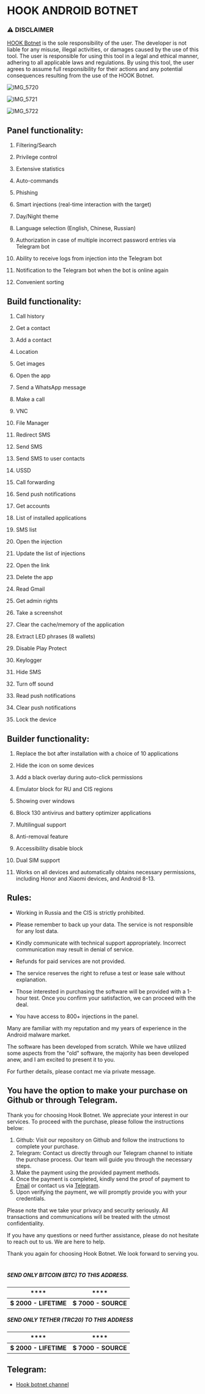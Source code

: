 

# HOOK ANDROID BOTNET


### ⚠ DISCLAIMER

  

[HOOK Botnet](https://t.me/androidbotnethook) is the sole responsibility of the user. The developer is not liable for any misuse, illegal activities, or damages caused by the use of this tool. The user is responsible for using this tool in a legal and ethical manner, adhering to all applicable laws and regulations. By using this tool, the user agrees to assume full responsibility for their actions and any potential consequences resulting from the use of the HOOK Botnet.

![IMG_5720](https://github.com/eugeneduke/HOOK/assets/133839878/4e652199-9692-4293-b86e-adc232a6350c)

![IMG_5721](https://github.com/eugeneduke/HOOK/assets/133839878/d5dd4e4f-8320-42c7-b962-919dd95c0c04)

![IMG_5722](https://github.com/eugeneduke/HOOK/assets/133839878/a17f77ec-a2db-49e1-9341-56a69730af5b)

## Panel functionality:

1. Filtering/Search

2. Privilege control

3. Extensive statistics

4. Auto-commands

5. Phishing

6. Smart injections (real-time interaction with the target)

7. Day/Night theme

8. Language selection (English, Chinese, Russian)

9. Authorization in case of multiple incorrect password entries via Telegram bot

10. Ability to receive logs from injection into the Telegram bot

11. Notification to the Telegram bot when the bot is online again

12. Convenient sorting

  

## Build functionality:

1. Call history

2. Get a contact

3. Add a contact

4. Location

5. Get images

6. Open the app

7. Send a WhatsApp message

8. Make a call

9. VNC

10. File Manager

11. Redirect SMS

12. Send SMS

13. Send SMS to user contacts

14. USSD

15. Call forwarding

16. Send push notifications

17. Get accounts

18. List of installed applications

19. SMS list

20. Open the injection

21. Update the list of injections

22. Open the link

23. Delete the app

24. Read Gmail

25. Get admin rights

26. Take a screenshot

27. Clear the cache/memory of the application

28. Extract LED phrases (8 wallets)

29. Disable Play Protect

30. Keylogger

31. Hide SMS

32. Turn off sound

33. Read push notifications

34. Clear push notifications

35. Lock the device

  

## Builder functionality:

1. Replace the bot after installation with a choice of 10 applications

2. Hide the icon on some devices

3. Add a black overlay during auto-click permissions

4. Emulator block for RU and CIS regions

5. Showing over windows

6. Block 130 antivirus and battery optimizer applications

7. Multilingual support

8. Anti-removal feature

9. Accessibility disable block

10. Dual SIM support

11. Works on all devices and automatically obtains necessary permissions, including Honor and Xiaomi devices, and Android 8-13.

## Rules:

- Working in Russia and the CIS is strictly prohibited.

- Please remember to back up your data. The service is not responsible for any lost data.

- Kindly communicate with technical support appropriately. Incorrect communication may result in denial of service.

- Refunds for paid services are not provided.

- The service reserves the right to refuse a test or lease sale without explanation.

- Those interested in purchasing the software will be provided with a 1-hour test. Once you confirm your satisfaction, we can proceed with the deal.

- You have access to 800+ injections in the panel.

Many are familiar with my reputation and my years of experience in the Android malware market.

  

The software has been developed from scratch. While we have utilized some aspects from the "old" software, the majority has been developed anew, and I am excited to present it to you.

  

For further details, please contact me via private message.




## You have the option to make your purchase on Github or through Telegram.

Thank you for choosing Hook Botnet. We appreciate your interest in our services. To proceed with the purchase, please follow the instructions below:

1. Github: Visit our repository on Github and follow the instructions to complete your purchase.
2. Telegram: Contact us directly through our Telegram channel to initiate the purchase process. Our team will guide you through the necessary steps.
3. Make the payment using the provided payment methods.
4. Once the payment is completed, kindly send the proof of payment to [Email](mailto:) or contact us via [Telegram](https://t.me/androidbotnethook).
5. Upon verifying the payment, we will promptly provide you with your credentials.

Please note that we take your privacy and security seriously. All transactions and communications will be treated with the utmost confidentiality.

If you have any questions or need further assistance, please do not hesitate to reach out to us. We are here to help.

Thank you again for choosing Hook Botnet. We look forward to serving you.

#



##### SEND ONLY BITCOIN (BTC) TO THIS ADDRESS.

|****  |****|
|--|--|
|**$ 2000 - LIFETIME**|**$ 7000 - SOURCE**|



##### SEND ONLY TETHER (TRC20) TO THIS ADDRESS


|****  |****|
|--|--|
|**$ 2000 - LIFETIME**|**$ 7000 - SOURCE**|



## Telegram:
- [Hook botnet channel](https://t.me/androidbotnethook)

